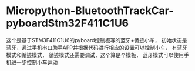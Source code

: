 # Micropython-BluetoothTrackCar-pyboardStm32F411C1U6
这个是基于STM3F411C1U6的pyboard控制板写的蓝牙+循迹小车，
初始状态是蓝牙，通过手机串口助手APP并根据代码进行相应的设置可以控制小车，
有蓝牙模式和循迹模式，
循迹模式还需要调试，这个算是个模板，
蓝牙模式可以使用手机进一步控制小车运动
